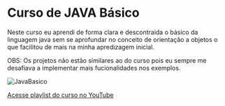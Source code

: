 # Curso de JAVA Básico
 
Neste curso eu aprendi de forma clara e descontraida o básico da linguagem java sem se aprofundar no conceito de orientação a objetos o que facilitou de mais na minha apredizagem inicial. 

OBS: Os projetos não estão similares ao do curso pois eu sempre me desafiava a implementar mais fucionalidades nos exemplos.
 
![JavaBasico](https://user-images.githubusercontent.com/71236667/112089121-cb195d80-8b6f-11eb-8b14-27a4b74d69cb.png)

[Acesse playlist do curso no YouTube](https://www.youtube.com/playlist?list=PLHz_AreHm4dkI2ZdjTwZA4mPMxWTfNSpR)
